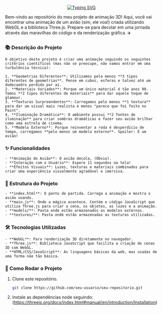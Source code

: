 
<p align="center">
<a href="https://git.io/typing-svg"><img src="https://readme-typing-svg.demolab.com?font=Fira+Code&weight=100&size=15&pause=1000&width=435&lines=%F0%9F%9B%AB+Projeto+de+Anima%C3%A7%C3%A3o+3D+com+WebGL+e+Three.js+%F0%9F%9B%AB" alt="Typing SVG" /></a>
</p>
Bem-vindo ao repositório do meu projeto de animação 3D! Aqui, você vai encontrar uma animação de um avião (sim, ele voa!) criada utilizando WebGL e a biblioteca Three.js. Prepare-se para decolar em uma jornada através das maravilhas do código e da renderização gráfica. ✈️

### 📚 Descrição do Projeto
```
O objetivo deste projeto é criar uma animação seguindo os seguintes critérios científicos (mas não se preocupe, não vamos entrar em uma turbulência técnica):

1. **Geometrias Diferentes**: Utilizamos pelo menos **3 tipos diferentes de geometrias**. Pense em cubos, esferas e talvez até um dodecaedro perdido por aí.
2. **Materiais Variados**: Porque um único material é tão anos 90. Temos **2 tipos diferentes de materiais** para dar aquele toque de glamour.
3. **Texturas Surpreendentes**: Carregamos pelo menos **1 textura** para dar um visual mais realista e menos "parece que foi feito no Paint".
4. **Iluminação Dramática**: O ambiente possui **2 fontes de iluminação** para criar sombras dramáticas e fazer seu avião brilhar como uma estrela de cinema.
5. **Modelo Externo**: Porque reinventar a roda é desperdício de tempo, carregamos **pelo menos um modelo externo**. Spoiler: É um avião!
```
### ✨ Funcionalidades
```
- **Animação do Avião**: O avião decola, (Óbvio).
- **Interação com o Usuário**: Espere 11 segundos na tela!
- **Efeitos Visuais**: Luzes, texturas e materiais combinados para criar uma experiência visualmente agradável e imersiva.
```
### 📂 Estrutura do Projeto
```
- **index.html**: O ponto de partida. Carrega a animação e mostra o avião voando.
- **main.js**: Onde a mágica acontece. Contém o código JavaScript que utiliza Three.js para criar a cena, os objetos, as luzes e a animação.
- **models/**: Pasta onde estão armazenados os modelos externos.
- **textures/**: Pasta onde estão armazenadas as texturas utilizadas.
```
### 🛠️ Tecnologias Utilizadas
```
- **WebGL**: Para renderização 3D diretamente no navegador.
- **Three.js**: Biblioteca JavaScript que facilita a criação de cenas 3D com WebGL.
- **HTML/CSS/JavaScript**: As linguagens básicas da web, mas usadas de uma forma não tão básica.
```
### 🚀 Como Rodar o Projeto

1. Clone este repositório.
   ```bash
   git clone https://github.com/seu-usuario/seu-repositorio.git
2. Instale as dependências node seguindo: (https://threejs.org/docs/index.html#manual/en/introduction/Installation).

